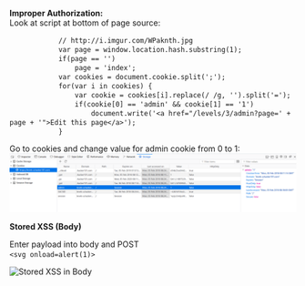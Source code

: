 <!--
		In this level, there are 6 vulnerabilities, falling into the following classes:
		Various XSS
		Improper Authorization
		Unrelated Bonuses

		Have fun!
		
    -->
    

**Improper Authorization:**       
Look at script at bottom of page source:       
```// We should only display the edit link to authenticated admins.
			// http://i.imgur.com/WPaknth.jpg
			var page = window.location.hash.substring(1);
			if(page == '')
				page = 'index';
			var cookies = document.cookie.split(';');
			for(var i in cookies) {
				var cookie = cookies[i].replace(/ /g, '').split('=');
				if(cookie[0] == 'admin' && cookie[1] == '1')
					document.write('<a href="/levels/3/admin?page=' + page + '">Edit this page</a>');
			}
```    
      
      
  
 Go to cookies and change value for admin cookie from 0 to 1:       
 ![Cookie interface in Firefox Quantum](https://github.com/Isopach/Hacker101/blob/master/img/level3_improper_auth1.png)


**Stored XSS (Body)**

Enter payload into body and POST     
```<svg onload=alert(1)>```

![Stored XSS in Body](https://github.com/Isopach/Hacker101/blob/master/img/level3_stored_xss_body.png)

